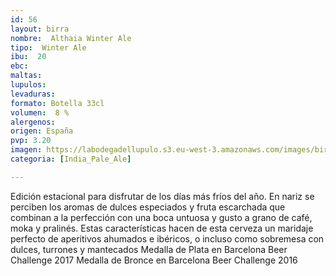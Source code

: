 ```yaml
---
id: 56
layout: birra
nombre:  Althaia Winter Ale
tipo:  Winter Ale
ibu:  20
ebc:
maltas: 
lupulos: 
levaduras: 
formato: Botella 33cl
volumen:  8 %
alergenos: 
origen: España
pvp: 3.20
imagen: https://labodegadellupulo.s3.eu-west-3.amazonaws.com/images/birras/althaiawinter.jpg
categoria: [India_Pale_Ale]

---
```

Edición estacional para disfrutar de los días más fríos del año. En nariz se perciben los aromas de dulces especiados y fruta escarchada que combinan a la perfección con una boca untuosa y gusto a grano de café, moka y pralinés. Estas características hacen de esta cerveza un maridaje perfecto de aperitivos ahumados e ibéricos, o incluso como sobremesa con dulces, turrones y mantecados
Medalla de Plata en Barcelona Beer Challenge 2017
Medalla de Bronce en Barcelona Beer Challenge 2016





















